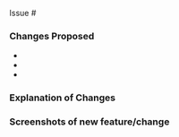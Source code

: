 Issue #

### Changes Proposed
- 
- 
- 

### Explanation of Changes



### Screenshots of new feature/change
